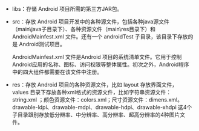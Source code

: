 * libs：存储 Android 项目所需的第三方JAR包。

* src：存放 Android 项目开发中的各种源文件，包括各种java源文件（main\java子目录下）、各种资源文件（main\res目录下）和 AndroidMainfest.xml 文件。还有一个 androidTest 子目录，该目录下存放的是 Android测试项目。

  AndroidMainfest.xml 文件是Android 项目的系统清单文件。它用于控制Android应用的名称、图标、访问权限等整体属性。初次之外，Android程序中的四大组件都需要在该文件中注册。

* res：存放 Android  项目的各种资源文件，比如 layout 存放界面文件， values 目录下存放各种xml格式的资源文件，比如字符串资源文件：string.xml ；颜色资源文件：colors.xml；尺寸资源文件：dimens.xml。drawable-ldpi、drawable-mdpi、drawable-hdpi、drawable-xhdpi 这4个子目录跟别存放低分辨率、中分辨率、高分辨率、超高分辨率的4种图片文件。